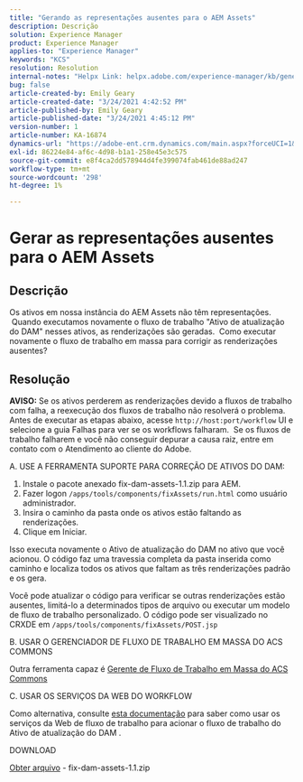 ```yaml
---
title: "Gerando as representações ausentes para o AEM Assets"
description: Descrição
solution: Experience Manager
product: Experience Manager
applies-to: "Experience Manager"
keywords: "KCS"
resolution: Resolution
internal-notes: "Helpx Link: helpx.adobe.com/experience-manager/kb/generating-the-missing-renditions-for-aem-assets.html"
bug: false
article-created-by: Emily Geary
article-created-date: "3/24/2021 4:42:52 PM"
article-published-by: Emily Geary
article-published-date: "3/24/2021 4:45:12 PM"
version-number: 1
article-number: KA-16874
dynamics-url: "https://adobe-ent.crm.dynamics.com/main.aspx?forceUCI=1&pagetype=entityrecord&etn=knowledgearticle&id=59bcb0f3-bf8c-eb11-a812-000d3a58b9d1"
exl-id: 86224e84-af6c-4d98-b1a1-258e45e3c575
source-git-commit: e8f4ca2dd578944d4fe399074fab461de88ad247
workflow-type: tm+mt
source-wordcount: '298'
ht-degree: 1%

---
```


# Gerar as representações ausentes para o AEM Assets

## Descrição


Os ativos em nossa instância do AEM Assets não têm representações.  Quando executamos novamente o fluxo de trabalho &quot;Ativo de atualização do DAM&quot; nesses ativos, as renderizações são geradas.  Como executar novamente o fluxo de trabalho em massa para corrigir as renderizações ausentes?


## Resolução


<b>AVISO:</b> Se os ativos perderem as renderizações devido a fluxos de trabalho com falha, a reexecução dos fluxos de trabalho não resolverá o problema.  Antes de executar as etapas abaixo, acesse `http://host:port/workflow` UI e selecione a guia Falhas para ver se os workflows falharam.  Se os fluxos de trabalho falharem e você não conseguir depurar a causa raiz, entre em contato com o Atendimento ao cliente do Adobe.

A. USE A FERRAMENTA SUPORTE PARA CORREÇÃO DE ATIVOS DO DAM:

1. Instale o pacote anexado fix-dam-assets-1.1.zip para AEM.
2. Fazer logon `/apps/tools/components/fixAssets/run.html` como usuário administrador.
3. Insira o caminho da pasta onde os ativos estão faltando as renderizações.
4. Clique em Iniciar.


Isso executa novamente o Ativo de atualização do DAM no ativo que você acionou. O código faz uma travessia completa da pasta inserida como caminho e localiza todos os ativos que faltam as três renderizações padrão e os gera.

Você pode atualizar o código para verificar se outras renderizações estão ausentes, limitá-lo a determinados tipos de arquivo ou executar um modelo de fluxo de trabalho personalizado. O código pode ser visualizado no CRXDE em `/apps/tools/components/fixAssets/POST.jsp`



B. USAR O GERENCIADOR DE FLUXO DE TRABALHO EM MASSA DO ACS COMMONS

Outra ferramenta capaz é [Gerente de Fluxo de Trabalho em Massa do ACS Commons](https://adobe-consulting-services.github.io/acs-aem-commons/features/bulk-workflow-manager/index.html)



C. USAR OS SERVIÇOS DA WEB DO WORKFLOW

Como alternativa, consulte [esta documentação](https://helpx.adobe.com/experience-manager/6-2/sites/developing/using/wf-program-interaction.html#Creating,%20Reading%20or%20Deleting%20Workflow%20Models) para saber como usar os serviços da Web de fluxo de trabalho para acionar o fluxo de trabalho do Ativo de atualização do DAM .

DOWNLOAD

[Obter arquivo](https://helpx.adobe.com/content/dam/help/en/experience-manager/kb/generating-the-missing-renditions-for-aem-assets/_jcr_content/main-pars/download_section/download-1/fix-dam-assets-11.zip "fix-dam-assets-1.1.zip") - fix-dam-assets-1.1.zip
